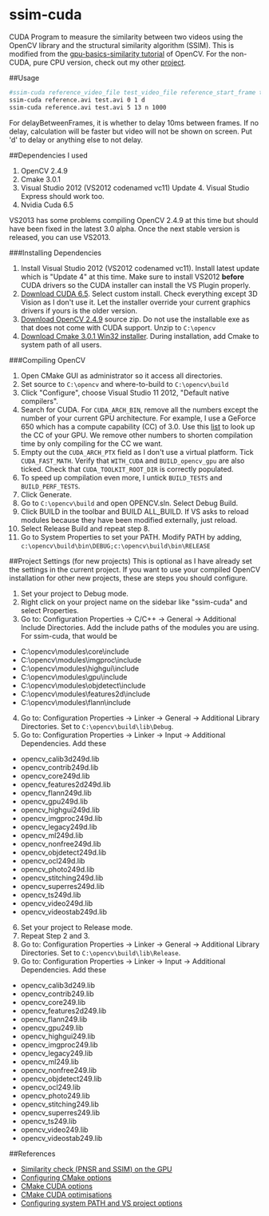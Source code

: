 ssim-cuda
=========

CUDA Program to measure the similarity between two videos using the OpenCV library and the structural similarity algorithm (SSIM). This is modified from the [gpu-basics-similarity tutorial](http://docs.opencv.org/doc/tutorials/gpu/gpu-basics-similarity/gpu-basics-similarity.html) of OpenCV. For the non-CUDA, pure CPU version, check out my other [project](https://github.com/yeokm1/ssim).

##Usage
```bash
#ssim-cuda reference_video_file test_video_file reference_start_frame test_start_frame delayBetweenFrames [numFramesToCompare]
ssim-cuda reference.avi test.avi 0 1 d
ssim-cuda reference.avi test.avi 5 13 n 1000
```

For delayBetweenFrames, it is whether to delay 10ms between frames. If no delay, calculation will be faster but video will not be shown on screen. Put 'd' to delay or anything else to not delay.

##Dependencies I used
1. OpenCV 2.4.9
2. Cmake 3.0.1
3. Visual Studio 2012 (VS2012 codenamed vc11) Update 4. Visual Studio Express should work too.
4. Nvidia Cuda 6.5

VS2013 has some problems compiling OpenCV 2.4.9 at this time but should have been fixed in the latest 3.0 alpha. Once the next stable version is released, you can use VS2013.

###Installing Dependencies

1. Install Visual Studio 2012 (VS2012 codenamed vc11). Install latest update which is "Update 4" at this time. Make sure to install VS2012 <b>before</b> CUDA drivers so the CUDA installer can install the VS Plugin properly.
2. [Download CUDA 6.5](https://developer.nvidia.com/cuda-downloads). Select custom install. Check everything except 3D Vision as I don't use it.  Let the installer override your current graphics drivers if yours is the older version.
3. [Download OpenCV 2.4.9](https://github.com/Itseez/opencv/releases) source zip. Do not use the installable exe as that does not come with CUDA support. Unzip to `C:\opencv`
4. [Download Cmake 3.0.1 Win32 installer](http://www.cmake.org/cmake/resources/software.html). During installation, add Cmake to system path of all users.

###Compiling OpenCV
1. Open CMake GUI as administrator so it access all directories.
2. Set source to `C:\opencv` and where-to-build to `C:\opencv\build`
3. Click "Configure", choose Visual Studio 11 2012, "Default native compilers".
4. Search for CUDA. For `CUDA_ARCH_BIN`, remove all the numbers except the number of your current GPU architecture. For example, I use a GeForce 650 which has a compute capability (CC) of 3.0. Use this [list](https://developer.nvidia.com/cuda-gpus) to look up the CC of your GPU. We remove other numbers to shorten compilation time by only compiling for the CC we want.
5. Empty out the `CUDA_ARCH_PTX` field as I don't use a virtual platform. Tick `CUDA_FAST_MATH`. Verify that `WITH_CUDA` and `BUILD_opencv_gpu` are also ticked. Check that `CUDA_TOOLKIT_ROOT_DIR` is correctly populated.
6. To speed up compilation even more, I untick `BUILD_TESTS` and `BUILD_PERF_TESTS`.
7. Click Generate.
8. Go to `C:\opencv\build` and open OPENCV.sln. Select Debug Build.
9. Click BUILD in the toolbar and BUILD ALL_BUILD. If VS asks to reload modules because they have been modified externally, just reload.
10. Select Release Build and repeat step 8.
11. Go to System Properties to set your PATH. Modify PATH by adding, `c:\opencv\build\bin\DEBUG;c:\opencv\build\bin\RELEASE`

##Project Settings (for new projects)
This is optional as I have already set the settings in the current project. If you want to use your compiled OpenCV installation for other new projects, these are steps you should configure.

1. Set your project to Debug mode.
2. Right click on your project name on the sidebar like "ssim-cuda" and select Properties. 
3. Go to: Configuration Properties -> C/C++ -> General -> Additional Include Directories. Add the include paths of the modules you are using. For ssim-cuda, that would be
 * C:\opencv\modules\core\include
 * C:\opencv\modules\imgproc\include
 * C:\opencv\modules\highgui\include
 * C:\opencv\modules\gpu\include
 * C:\opencv\modules\objdetect\include
 * C:\opencv\modules\features2d\include
 * C:\opencv\modules\flann\include
4. Go to: Configuration Properties -> Linker -> General -> Additional Library Directories. Set to `C:\opencv\build\lib\Debug`. 
5. Go to: Configuration Properties -> Linker -> Input -> Additional Dependencies. Add these
 * opencv_calib3d249d.lib
 * opencv_contrib249d.lib
 * opencv_core249d.lib
 * opencv_features2d249d.lib
 * opencv_flann249d.lib
 * opencv_gpu249d.lib
 * opencv_highgui249d.lib
 * opencv_imgproc249d.lib
 * opencv_legacy249d.lib
 * opencv_ml249d.lib
 * opencv_nonfree249d.lib
 * opencv_objdetect249d.lib
 * opencv_ocl249d.lib
 * opencv_photo249d.lib
 * opencv_stitching249d.lib
 * opencv_superres249d.lib
 * opencv_ts249d.lib
 * opencv_video249d.lib
 * opencv_videostab249d.lib
6. Set your project to Release mode.
7. Repeat Step 2 and 3.
8. Go to: Configuration Properties -> Linker -> General -> Additional Library Directories. Set to `C:\opencv\build\lib\Release`.
9. Go to: Configuration Properties -> Linker -> Input -> Additional Dependencies. Add these
 * opencv_calib3d249.lib
 * opencv_contrib249.lib
 * opencv_core249.lib
 * opencv_features2d249.lib
 * opencv_flann249.lib
 * opencv_gpu249.lib
 * opencv_highgui249.lib
 * opencv_imgproc249.lib
 * opencv_legacy249.lib
 * opencv_ml249.lib
 * opencv_nonfree249.lib
 * opencv_objdetect249.lib
 * opencv_ocl249.lib
 * opencv_photo249.lib
 * opencv_stitching249.lib
 * opencv_superres249.lib
 * opencv_ts249.lib
 * opencv_video249.lib
 * opencv_videostab249.lib

##References
 * [Similarity check (PNSR and SSIM) on the GPU](http://docs.opencv.org/doc/tutorials/gpu/gpu-basics-similarity/gpu-basics-similarity.html)
 * [Configuring CMake options](http://answers.opencv.org/question/13490/cmake-opencv245-git-repository-24-branch-windows-7/)
 * [CMake CUDA options](http://www.programmerfish.com/how-to-build-opencv-2-4-6-with-gpu-module-in-windows/#.U_xsUPmSwjW)
 * [CMake CUDA optimisations](http://answers.opencv.org/question/5090/why-opencv-building-is-so-slow-with-cuda/)
 * [Configuring system PATH and VS project options](http://opencv-srf.blogspot.sg/2013/05/installing-configuring-opencv-with-vs.html)
